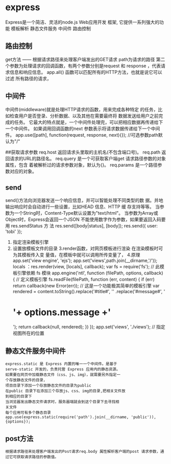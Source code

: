 # express
Express是一个简洁、灵活的node.js Web应用开发
框架, 它提供一系列强大的功能
模板解析
静态文件服务
中间件
路由控制

## 路由控制
get方法 —— 根据请求路径来处理客户端发出的GET请求
path为请求的路径
第二个参数为处理请求的回调函数，有两个参数分别是request 和
response ，代表请求信息和响应信息。
app.all() 函数可以匹配所有的HTTP方法，也就是说它可以过滤
所有路径的请求，

## 中间件
中间件(middleware)就是处理HTTP请求的函数，用来完成各种特定
的任务，比如检查用户是否登录、分析数据、以及其他在需要最终将
数据发送给用户之前完成的任务。
它最大的特点就是，一个中间件处理完，可以把相应数据再传递给下
一个中间件。
如果调用回调函数的next 参数表示将请求数据传递给下一个中间
件。
app.use([path], function(request, response, next){}); //可选参数path默认为"/"

##获取请求参数
req.host 返回请求头里取的主机名(不包含端口号)。
req.path 返回请求的URL的路径名。
req.query 是一个可获取客户端get 请求路径参数的对象属性，包含
着被解析过的请求参数对象，默认为{}。
req.params 是一个路径参数对应的对象。

## send
send()方法向浏览器发送一个响应信息，并可以智能处理不同类型的数
据。并地输出响应时会自动进行一些设置，比如HEAD 信息、HTTP 缓
存支持等等。
当参数为一个String时，Content-Type默认设置为"text/html"。
当参数为Array或Object时，Express会返回一个JSON
不能使用数字作为参数，如果要返回入码要用 res.sendStatus 方
法
res.send([body|status], [body]);
res.send({ user: 'tobi' });


1. 指定渲染模板引擎
2. 设置放模板文件的目录
3.render函数，对网页模板进行渲染 在渲染模板时可为其模板传入变
量值，在模板中就可以调用所传变量了，
4.原理
app.set('view engine', 'ejs');
app.set('views',path.join(__dirname,'/'));
locals
：res.render(view, [locals], callback);
var fs = require('fs'); // 此模板引擎依赖 fs 模块
app.engine('ntl', function (filePath, options, callback) { // 定义模板引擎
fs.readFile(filePath, function (err, content) {
if (err) return callback(new Error(err));
// 这是一个功能极其简单的模板引擎
var rendered = content.toString().replace('#title#', '<title>'+ options.title +'</title>'
.replace('#message#', '<h1>'+ options.message +'</h1>');
return callback(null, rendered);
})
});
app.set('views', './views'); // 指定视图所在的位置

## 静态文件服务中间件
    express.static 是 Express 内置的唯一一个中间件。是基于
    serve-static 开发的，负责托管 Express 应用内的静态资源。
    如果要在网页中加载静态文件（css、js、img），就需要另外指定一
    个存放静态文件的目录，
    项目目录下添加一个存放静态文件的目录为public
    在public 目录下在添加三个存放js、css、img的目录,把相关文件放
    到相应的目录下
    当浏览器发出静态文件请求时，服务器端就会到这个目录下去寻找相
    关文件
    每个应用可有多个静态目录
    app.use(express.static(require('path').join(__dirname, 'public')),{options});

## post方法
    根据请求路径来处理客户端发出的Post请求req.body 属性解析客户端的post 请求参数，通过它可获取请求路径的参数值。

